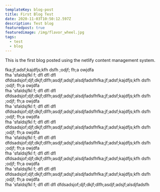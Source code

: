 ```yaml
---
templateKey: blog-post
title: First Blog Test
date: 2020-11-03T10:50:12.597Z
description: Test blog
featuredpost: true
featuredimage: /img/flavor_wheel.jpg
tags:
  - test
  - blog
---
```

This is the first blog posted using the netlify content management system.



fka;jf;adsf;kajdfjs;kfh dsfh ;odjf; fh;a owjdfa\
fha 'sfaldsjfkl f; dfl dfl dfl dfdsadsjof;djf;dkjf;dlfh;asdjf;adsjf;alsdjfadsfhfka;jf;adsf;kajdfjs;kfh dsfh ;odjf; fh;a owjdfa\
fha 'sfaldsjfkl f; dfl dfl dfl dfdsadsjof;djf;dkjf;dlfh;asdjf;adsjf;alsdjfadsfhfka;jf;adsf;kajdfjs;kfh dsfh ;odjf; fh;a owjdfa\
fha 'sfaldsjfkl f; dfl dfl dfl dfdsadsjof;djf;dkjf;dlfh;asdjf;adsjf;alsdjfadsfhfka;jf;adsf;kajdfjs;kfh dsfh ;odjf; fh;a owjdfa\
fha 'sfaldsjfkl f; dfl dfl dfl dfdsadsjof;djf;dkjf;dlfh;asdjf;adsjf;alsdjfadsfhfka;jf;adsf;kajdfjs;kfh dsfh ;odjf; fh;a owjdfa\
fha 'sfaldsjfkl f; dfl dfl dfl dfdsadsjof;djf;dkjf;dlfh;asdjf;adsjf;alsdjfadsfhfka;jf;adsf;kajdfjs;kfh dsfh ;odjf; fh;a owjdfa\
fha 'sfaldsjfkl f; dfl dfl dfl dfdsadsjof;djf;dkjf;dlfh;asdjf;adsjf;alsdjfadsfhfka;jf;adsf;kajdfjs;kfh dsfh ;odjf; fh;a owjdfa\
fha 'sfaldsjfkl f; dfl dfl dfl dfdsadsjof;djf;dkjf;dlfh;asdjf;adsjf;alsdjfadsfhfka;jf;adsf;kajdfjs;kfh dsfh ;odjf; fh;a owjdfa\
fha 'sfaldsjfkl f; dfl dfl dfl dfdsadsjof;djf;dkjf;dlfh;asdjf;adsjf;alsdjfadsfh